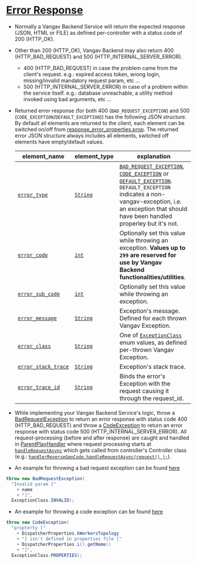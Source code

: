 # [Error Response](https://github.com/vangav/vos_backend/blob/master/src/com/vangav/backend/play_framework/request/response/ResponseBodyError.java)

+ Normally a Vangav Backend Service will return the expected response (JSON, HTML or FILE) as defined per-controller with a status code of 200 (HTTP_OK).
+ Other than 200 (HTTP_OK), Vangav Backend may also return 400 (HTTP_BAD_REQUEST) and 500 (HTTP_INTERNAL_SERVER_ERROR).
  + 400 (HTTP_BAD_REQUEST) in case the problem came from the client's request. e.g.: expired access token, wrong login, missing/invalid mandatory request param, etc ...
  + 500 (HTTP_INTERNAL_SERVER_ERROR) in case of a problem within the service itself. e.g.: database unreachable, a utility method invoked using bad arguments, etc ...
+ Returned error response (for both 400 (`BAD_REQUEST_EXCEPTION`) and 500 (`CODE_EXCEPTION`/`DEFAULT_EXCEPTION`)) has the following JSON structure. By default all elements are returned to the client, each element can be switched on/off from [response_error_properties.prop](https://github.com/vangav/vos_geo_server/blob/master/conf/prop/response_error_properties.prop). The returned error JSON structure always includes all elements, switched off elements have empty/default values.

  | element_name | element_type | explanation |
  | ------------ | ------------ | ----------- |
  | [`error_type`](https://github.com/vangav/vos_geo_server/blob/master/conf/prop/response_error_properties.prop#L21) | [`String`](https://github.com/vangav/vos_backend/blob/master/src/com/vangav/backend/play_framework/request/response/ResponseBodyError.java#L196) | [`BAD_REQUEST_EXCEPTION`](https://github.com/vangav/vos_backend/blob/master/src/com/vangav/backend/exceptions/VangavException.java#L51), [`CODE_EXCEPTION`](https://github.com/vangav/vos_backend/blob/master/src/com/vangav/backend/exceptions/VangavException.java#L52) or [`DEFAULT_EXCEPTION`](https://github.com/vangav/vos_backend/blob/master/src/com/vangav/backend/exceptions/VangavException.java#L53). `DEFAULT_EXCEPTION` indicates a non-vangav-exception, i.e. an exception that should have been handled properley but it's not. |
  | [`error_code`](https://github.com/vangav/vos_geo_server/blob/master/conf/prop/response_error_properties.prop#L25) | [`int`](https://github.com/vangav/vos_backend/blob/master/src/com/vangav/backend/play_framework/request/response/ResponseBodyError.java#L198) | Optionally set this value while throwing an exception. **Values up to `299` are reserved for use by Vangav Backend functionalities/utilities**. |
  | [`error_sub_code`](https://github.com/vangav/vos_geo_server/blob/master/conf/prop/response_error_properties.prop#L29) | [`int`](https://github.com/vangav/vos_backend/blob/master/src/com/vangav/backend/play_framework/request/response/ResponseBodyError.java#L200) | Optionally set this value while throwing an exception. |
  | [`error_message`](https://github.com/vangav/vos_geo_server/blob/master/conf/prop/response_error_properties.prop#L33) | [`String`](https://github.com/vangav/vos_backend/blob/master/src/com/vangav/backend/play_framework/request/response/ResponseBodyError.java#L202) | Exception's message. Defined for each thrown Vangav Exception. |
  | [`error_class`](https://github.com/vangav/vos_geo_server/blob/master/conf/prop/response_error_properties.prop#L37) | [`String`](https://github.com/vangav/vos_backend/blob/master/src/com/vangav/backend/play_framework/request/response/ResponseBodyError.java#L204) | One of [`ExceptionClass`](https://github.com/vangav/vos_backend/blob/master/src/com/vangav/backend/exceptions/VangavException.java#L67) enum values, as defined per-thrown Vangav Exception. |
  | [`error_stack_trace`](https://github.com/vangav/vos_geo_server/blob/master/conf/prop/response_error_properties.prop#L41) | [`String`](https://github.com/vangav/vos_backend/blob/master/src/com/vangav/backend/play_framework/request/response/ResponseBodyError.java#L206) | Exception's stack trace. |
  | [`error_trace_id`](https://github.com/vangav/vos_geo_server/blob/master/conf/prop/response_error_properties.prop#L45) | [`String`](https://github.com/vangav/vos_backend/blob/master/src/com/vangav/backend/play_framework/request/response/ResponseBodyError.java#L208) | Binds the error's Exception with the request causing it through the request_id. |
  
+ While implementing your Vangav Backend Service's logic, throw a [BadRequestException](https://github.com/vangav/vos_backend/blob/master/src/com/vangav/backend/exceptions/BadRequestException.java) to return an error response with status code 400 (HTTP_BAD_REQUEST) and throw a [CodeException](https://github.com/vangav/vos_backend/blob/master/src/com/vangav/backend/exceptions/CodeException.java) to return an error response with status code 500 (HTTP_INTERNAL_SERVER_ERROR). All request-processing (before and after response) are caught and handled in [ParentPlayHandler](https://github.com/vangav/vos_backend/blob/master/src/com/vangav/backend/play_framework/ParentPlayHandler.java) where request processing starts at [`handleRequestAsync`](https://github.com/vangav/vos_backend/blob/master/src/com/vangav/backend/play_framework/ParentPlayHandler.java#L213) which gets called from controller's Controller class (e.g.: [`handlerReverseGeoCode.handleRequestAsync(request() );`](https://github.com/vangav/vos_geo_server/blob/master/app/com/vangav/vos_geo_server/controllers/reverse_geo_code/ControllerReverseGeoCode.java#L49)).

+ An example for throwing a bad request exception can be found [here](https://github.com/vangav/vos_backend/blob/master/src/com/vangav/backend/play_framework/param/ParamValidatorInl.java#L1010)

```java
throw new BadRequestException(
  "Invalid param ["
    + name
    + "]",
  ExceptionClass.INVALID);
```

+ An example for throwing a code exception can be found [here](https://github.com/vangav/vos_backend/blob/master/src/com/vangav/backend/dispatcher/Dispatcher.java#L105)

```java
throw new CodeException(
  "propterty ["
    + DispatcherProperties.kWorkersTopology
    + "] isn't defined in properties file ["
    + DispatcherProperties.i().getName()
    + "]",
  ExceptionClass.PROPERTIES);
```

